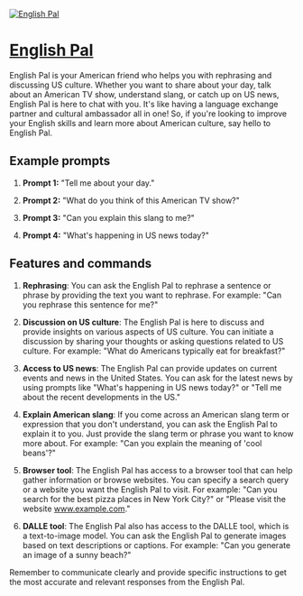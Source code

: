 [![English Pal](https://files.oaiusercontent.com/file-hGTInfIGUXh0NqIIAFKn8vvf?se=2123-10-18T10%3A49%3A57Z&sp=r&sv=2021-08-06&sr=b&rscc=max-age%3D31536000%2C%20immutable&rscd=attachment%3B%20filename%3D2bda751b-b4af-4ce9-b0d5-afd17b5558f7.png&sig=eigCJSe37IWQ4o5R6oqmobpdN5MnN/vRwTF7msT4My8%3D)](https://chat.openai.com/g/g-L6ViCqEHP-english-pal)

# [English Pal](https://chat.openai.com/g/g-L6ViCqEHP-english-pal)

English Pal is your American friend who helps you with rephrasing and discussing US culture. Whether you want to share about your day, talk about an American TV show, understand slang, or catch up on US news, English Pal is here to chat with you. It's like having a language exchange partner and cultural ambassador all in one! So, if you're looking to improve your English skills and learn more about American culture, say hello to English Pal.

## Example prompts

1. **Prompt 1:** "Tell me about your day."

2. **Prompt 2:** "What do you think of this American TV show?"

3. **Prompt 3:** "Can you explain this slang to me?"

4. **Prompt 4:** "What's happening in US news today?"

## Features and commands

1. **Rephrasing**: You can ask the English Pal to rephrase a sentence or phrase by providing the text you want to rephrase. For example: "Can you rephrase this sentence for me?"

2. **Discussion on US culture**: The English Pal is here to discuss and provide insights on various aspects of US culture. You can initiate a discussion by sharing your thoughts or asking questions related to US culture. For example: "What do Americans typically eat for breakfast?"

3. **Access to US news**: The English Pal can provide updates on current events and news in the United States. You can ask for the latest news by using prompts like "What's happening in US news today?" or "Tell me about the recent developments in the US."

4. **Explain American slang**: If you come across an American slang term or expression that you don't understand, you can ask the English Pal to explain it to you. Just provide the slang term or phrase you want to know more about. For example: "Can you explain the meaning of 'cool beans'?"

5. **Browser tool**: The English Pal has access to a browser tool that can help gather information or browse websites. You can specify a search query or a website you want the English Pal to visit. For example: "Can you search for the best pizza places in New York City?" or "Please visit the website www.example.com."

6. **DALLE tool**: The English Pal also has access to the DALLE tool, which is a text-to-image model. You can ask the English Pal to generate images based on text descriptions or captions. For example: "Can you generate an image of a sunny beach?"

Remember to communicate clearly and provide specific instructions to get the most accurate and relevant responses from the English Pal.